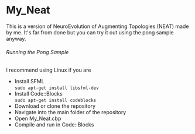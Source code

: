 # My_Neat
This is a version of NeuroEvolution of Augmenting Topologies (NEAT) made by me.  It's far from done but you can try it out using the pong sample anyway.

###### Running the Pong Sample
I recommend using Linux if you are 
* Install SFML<br>`sudo apt-get install libsfml-dev`
* Install Code::Blocks<br>`sudo apt-get install codeblocks`
* Download or clone the repository
* Navigate into the main folder of the repository
* Open My_Neat.cbp
* Compile and run in Code::Blocks
